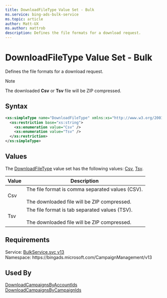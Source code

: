 ```yaml
---
title: DownloadFileType Value Set - Bulk
ms.service: bing-ads-bulk-service
ms.topic: article
author: Matt-UX
ms.author: mattrob
description: Defines the file formats for a download request.
---
```

# DownloadFileType Value Set - Bulk
Defines the file formats for a download request.

> [!NOTE]
> The downloaded **Csv** or **Tsv** file will be ZIP compressed.

## Syntax
```xml
<xs:simpleType name="DownloadFileType" xmlns:xs="http://www.w3.org/2001/XMLSchema">
  <xs:restriction base="xs:string">
    <xs:enumeration value="Csv" />
    <xs:enumeration value="Tsv" />
  </xs:restriction>
</xs:simpleType>
```

## <a name="values"></a>Values

The [DownloadFileType](downloadfiletype.md) value set has the following values: [Csv](#csv), [Tsv](#tsv).

|Value|Description|
|-----------|---------------|
|<a name="csv"></a>Csv|The file format is comma separated values (CSV).<br/><br/>The downloaded file will be ZIP compressed.|
|<a name="tsv"></a>Tsv|The file format is tab separated values (TSV).<br/><br/>The downloaded file will be ZIP compressed.|

## Requirements
Service: [BulkService.svc v13](https://bulk.api.bingads.microsoft.com/Api/Advertiser/CampaignManagement/v13/BulkService.svc)  
Namespace: https\://bingads.microsoft.com/CampaignManagement/v13  

## Used By
[DownloadCampaignsByAccountIds](downloadcampaignsbyaccountids.md)  
[DownloadCampaignsByCampaignIds](downloadcampaignsbycampaignids.md)  
